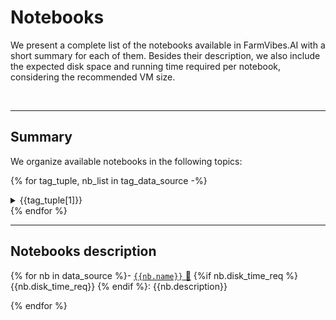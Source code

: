# Notebooks

We present a complete list of the notebooks available in FarmVibes.AI with a short summary for each of them. Besides their description, we also include the expected disk space and running time required per notebook, considering the recommended VM size.

<br>

---------------


## Summary

We organize available notebooks in the following topics:

{% for tag_tuple, nb_list in tag_data_source -%}

<details>
<summary> {{tag_tuple[1]}} </summary>

{% for nb in nb_list %}- [`{{nb.name}}` 📓]({{nb.repo_path}})

{% endfor %}
</details>
{% endfor %}



<br>

---------------


## Notebooks description

{% for nb in data_source %}- [`{{nb.name}}` 📓]({{nb.repo_path}}) {%if nb.disk_time_req %} {{nb.disk_time_req}} {% endif %}: {{nb.description}}

{% endfor %}

